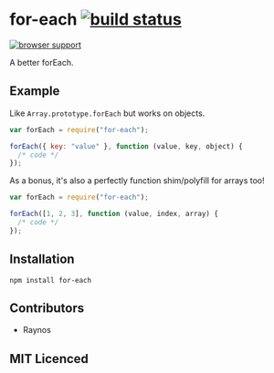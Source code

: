 # for-each [![build status][1]][2]

[![browser support][3]][4]

A better forEach.

## Example

Like `Array.prototype.forEach` but works on objects.

```js
var forEach = require("for-each");

forEach({ key: "value" }, function (value, key, object) {
  /* code */
});
```

As a bonus, it's also a perfectly function shim/polyfill for arrays too!

```js
var forEach = require("for-each");

forEach([1, 2, 3], function (value, index, array) {
  /* code */
});
```

## Installation

`npm install for-each`

## Contributors

- Raynos

## MIT Licenced

[1]: https://secure.travis-ci.org/Raynos/for-each.png
[2]: http://travis-ci.org/Raynos/for-each
[3]: https://ci.testling.com/Raynos/for-each.png
[4]: https://ci.testling.com/Raynos/for-each
